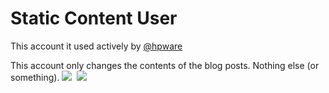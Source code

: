 # Static Content User
This account it used actively by [@hpware](https://github.com/hpware)

This account only changes the contents of the blog posts. Nothing else (or something).
![](https://raw.githubusercontent.com/username/github-stats/master/generated/overview.svg#gh-dark-mode-only)&nbsp;
![](https://raw.githubusercontent.com/username/github-stats/master/generated/languages.svg#gh-dark-mode-only)

